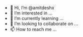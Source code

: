 - 👋 Hi, I’m @amitdeshx
- 👀 I’m interested in ...
- 🌱 I’m currently learning ...
- 💞️ I’m looking to collaborate on ...
- 📫 How to reach me ...

<!---
amitdeshx/amitdeshx is a ✨ special ✨ repository because its `README.md` (this file) appears on your GitHub profile.
You can click the Preview link to take a look at your changes.
--->
